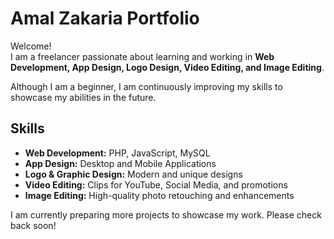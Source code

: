# Amal Zakaria Portfolio

Welcome!  
I am a freelancer passionate about learning and working in **Web Development, App Design, Logo Design, Video Editing, and Image Editing**.  

Although I am a beginner, I am continuously improving my skills to showcase my abilities in the future.



## Skills

- **Web Development:** PHP, JavaScript, MySQL  
- **App Design:** Desktop and Mobile Applications  
- **Logo & Graphic Design:** Modern and unique designs  
- **Video Editing:** Clips for YouTube, Social Media, and promotions  
- **Image Editing:** High-quality photo retouching and enhancements

  

I am currently preparing more projects to showcase my work. Please check back soon!


